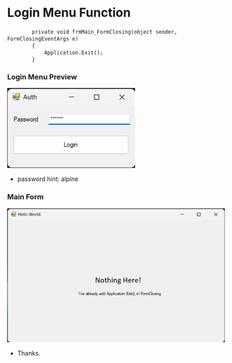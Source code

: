 # Login Menu Function
```
        private void frmMain_FormClosing(object sender, FormClosingEventArgs e)
        {
            Application.Exit();
        }
```
### Login Menu Preview
![This is an image](https://github.com/yarzardhiyit/yarzardhiyit/blob/main/auth.png)

- password hint: alpine

### Main Form
![This is an image](https://github.com/yarzardhiyit/yarzardhiyit/blob/main/frmMain.png)

- Thanks.
